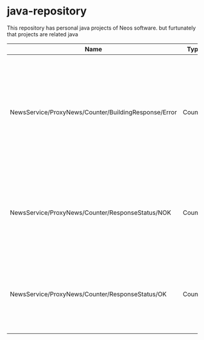 # java-repository
This repository has personal java projects of Neos software.
but furtunately that projects are related java


| Name | Type | Description |
| --- | ---  | --- |
| NewsService/ProxyNews/Counter/BuildingResponse/Error | Counter | The number of times the Elastic Proxy has an error when build a request to Elastic or the call causes an Exception (Get Stream Endpoint) |
| NewsService/ProxyNews/Counter/ResponseStatus/NOK | Counter | The number of times the Elastic Proxy return a response with error of get events request|
| NewsService/ProxyNews/Counter/ResponseStatus/OK | Counter | The number of times the Elastic Proxy return a valid response of get events request |


